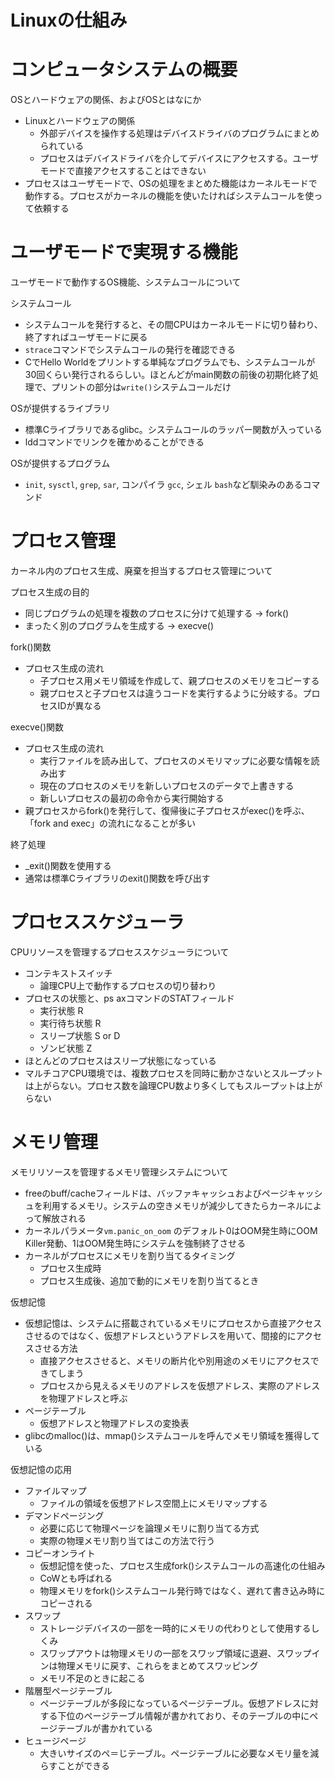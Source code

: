 Linuxの仕組み
===

# コンピュータシステムの概要

OSとハードウェアの関係、およびOSとはなにか

* Linuxとハードウェアの関係
    * 外部デバイスを操作する処理はデバイスドライバのプログラムにまとめられている
    * プロセスはデバイスドライバを介してデバイスにアクセスする。ユーザモードで直接アクセスすることはできない
* プロセスはユーザモードで、OSの処理をまとめた機能はカーネルモードで動作する。プロセスがカーネルの機能を使いたければシステムコールを使って依頼する

# ユーザモードで実現する機能

ユーザモードで動作するOS機能、システムコールについて

システムコール

* システムコールを発行すると、その間CPUはカーネルモードに切り替わり、終了すればユーザモードに戻る
* `strace`コマンドでシステムコールの発行を確認できる
* CでHello Worldをプリントする単純なプログラムでも、システムコールが30回くらい発行されるらしい。ほとんどがmain関数の前後の初期化終了処理で、プリントの部分は`write()`システムコールだけ

OSが提供するライブラリ

* 標準Cライブラリであるglibc。システムコールのラッパー関数が入っている
* lddコマンドでリンクを確かめることができる

OSが提供するプログラム

* `init`, `sysctl`, `grep`, `sar`, コンパイラ `gcc`, シェル `bash`など馴染みのあるコマンド

# プロセス管理

カーネル内のプロセス生成、廃棄を担当するプロセス管理について

プロセス生成の目的
* 同じプログラムの処理を複数のプロセスに分けて処理する → fork()
* まったく別のプログラムを生成する → execve()

fork()関数

* プロセス生成の流れ
    * 子プロセス用メモリ領域を作成して、親プロセスのメモリをコピーする
    * 親プロセスと子プロセスは違うコードを実行するように分岐する。プロセスIDが異なる

execve()関数

* プロセス生成の流れ
    * 実行ファイルを読み出して、プロセスのメモリマップに必要な情報を読み出す
    * 現在のプロセスのメモリを新しいプロセスのデータで上書きする
    * 新しいプロセスの最初の命令から実行開始する
* 親プロセスからfork()を発行して、復帰後に子プロセスがexec()を呼ぶ、「fork and exec」の流れになることが多い

終了処理

* _exit()関数を使用する
* 通常は標準Cライブラリのexit()関数を呼び出す

# プロセススケジューラ

CPUリソースを管理するプロセススケジューラについて

* コンテキストスイッチ
    * 論理CPU上で動作するプロセスの切り替わり
* プロセスの状態と、ps axコマンドのSTATフィールド
    * 実行状態 R
    * 実行待ち状態 R
    * スリープ状態 S or D
    * ゾンビ状態 Z
* ほとんどのプロセスはスリープ状態になっている
* マルチコアCPU環境では、複数プロセスを同時に動かさないとスループットは上がらない。プロセス数を論理CPU数より多くしてもスループットは上がらない

# メモリ管理

メモリリソースを管理するメモリ管理システムについて

* freeのbuff/cacheフィールドは、バッファキャッシュおよびページキャッシュを利用するメモリ。システムの空きメモリが減少してきたらカーネルによって解放される
* カーネルパラメータ`vm.panic_on_oom` のデフォルト0はOOM発生時にOOM Killer発動、1はOOM発生時にシステムを強制終了させる
* カーネルがプロセスにメモリを割り当てるタイミング
    * プロセス生成時
    * プロセス生成後、追加で動的にメモリを割り当てるとき

仮想記憶

* 仮想記憶は、システムに搭載されているメモリにプロセスから直接アクセスさせるのではなく、仮想アドレスというアドレスを用いて、間接的にアクセスさせる方法
    * 直接アクセスさせると、メモリの断片化や別用途のメモリにアクセスできてしまう
    * プロセスから見えるメモリのアドレスを仮想アドレス、実際のアドレスを物理アドレスと呼ぶ
* ページテーブル
    * 仮想アドレスと物理アドレスの変換表
* glibcのmalloc()は、mmap()システムコールを呼んでメモリ領域を獲得している

仮想記憶の応用

* ファイルマップ
    * ファイルの領域を仮想アドレス空間上にメモリマップする
* デマンドページング
    * 必要に応じて物理ページを論理メモリに割り当てる方式
    * 実際の物理メモリ割り当てはこの方法で行う
* コピーオンライト
    * 仮想記憶を使った、プロセス生成fork()システムコールの高速化の仕組み
    * CoWとも呼ばれる
    * 物理メモリをfork()システムコール発行時ではなく、遅れて書き込み時にコピーされる
* スワップ
    * ストレージデバイスの一部を一時的にメモリの代わりとして使用するしくみ
    * スワップアウトは物理メモリの一部をスワップ領域に退避、スワップインは物理メモリに戻す、これらをまとめてスワッピング
    * メモリ不足のときに起こる
* 階層型ページテーブル
    * ページテーブルが多段になっているページテーブル。仮想アドレスに対する下位のページテーブル情報が書かれており、そのテーブルの中にページテーブルが書かれている
* ヒュージページ
    * 大きいサイズのペ＝じテーブル。ページテーブルに必要なメモリ量を減らすことができる
